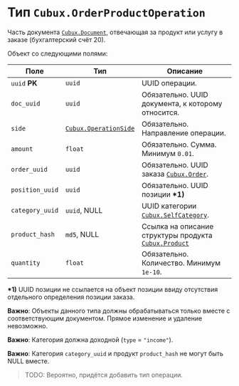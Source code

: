 Тип `Cubux.OrderProductOperation`
=================================

Часть документа [`Cubux.Document`][Cubux.Document], отвечающая за продукт или
услугу в заказе (бухгалтерский счёт 20).

Объект со следующими полями:

Поле | Тип | Описание
---- | --- | --------
`uuid` **PK** | `uuid` | UUID операции.
`doc_uuid` | `uuid` | Обязательно. UUID документа, к которому относится.
`side` | [`Cubux.OperationSide`][Cubux.OperationSide] | Обязательно. Направление операции.
`amount` | `float` | Обязательно. Сумма. Минимум `0.01`.
`order_uuid` | `uuid` | Обязательно. UUID заказа [`Cubux.Order`][Cubux.Order].
`position_uuid` | `uuid` | Обязательно. UUID позиции **\*1)**
`category_uuid` | `uuid`, NULL | UUID категории [`Cubux.SelfCategory`][Cubux.SelfCategory].
`product_hash` | `md5`, NULL | Ссылка на описание структуры продукта [`Cubux.Product`][Cubux.Product]
`quantity` | `float` | Обязательно. Количество. Минимум `1e-10`.

**\*1)** UUID позиции не ссылается на объект позиции ввиду отсутствия отдельного
определения позиции заказа.

**Важно**: Объекты данного типа должны обрабатываться только вместе с
соответствующим документом. Прямое изменение и удаление невозможно.

**Важно**: Категория должна доходной (`type` = `"income"`).

**Важно**: Категория `category_uuid` и продукт `product_hash` не могут быть NULL
вместе.

> TODO: Вероятно, придётся добавить тип операции.


[Cubux.Document]: ./document.md
[Cubux.OperationSide]: ./operation-side.md
[Cubux.Order]: ./order.md
[Cubux.Product]: ./product.md
[Cubux.SelfCategory]: ./category.md
